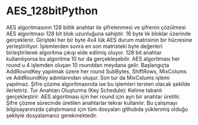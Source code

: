 # AES_128bitPython
AES algoritmasının 128 bitlik anahtar ile şifrelenmesi ve şifrenin çözülmesi
AES algoritması 128 bit blok uzunluğuna sahiptir. 16 byte lık bloklar üzerinde gerçeklenir. Girişteki her bir byte 4x4 lük AES durum matrisinin bir hücresine yerleştiriliyor. İşlemlerden sonra en son matristeki byte değerleri birleştirilerek algoritma çıkışı elde edilmiş oluyor. 128 bit anahtar kullanılıyorsa bu algoritma 10 tur da gerçekleşebilir.
AES algoritması her round u 4 işlemden oluşan 10 rounddan meydana gelir. Başlangıçta AddRoundKey yapılmak üzere her round SubBytes, ShiftRows, MixColums ve AddRoundKey adımlarından oluşur. Son tur da MixColums işlemi yapılmaz.
Şifre çözme algoritmasında ise bu işlemleri tersten olacak şekilde ilerletiriz.
Tur Anahtarı Oluşturma (Key Schedule): Kelime tabanlı gerçekleştirir. AES algoritması için her round için ayrı bir anahtar üretilir. Şifre çözme sürecinde üretilen anahtarlar tekrar kullanılır.
Bu çalışmayı bilgisayarınızda çalıştırmanız için tüm dosyaları githubda yüklenmiş olduğu şekliyle dosyalamanız gerekmektedir.
